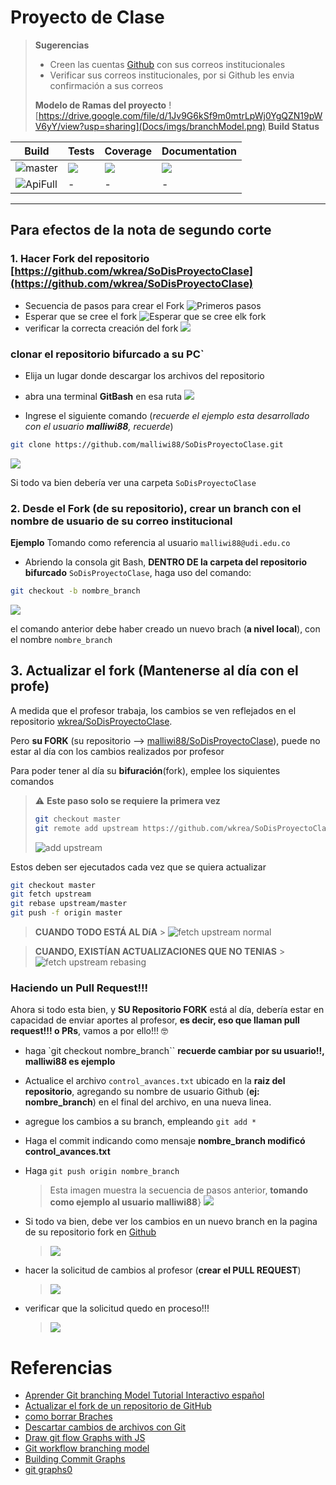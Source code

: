 # Proyecto de Clase


> **Sugerencias**
> * Creen las cuentas [Github](https://github.com/) con sus correos institucionales
> * Verificar sus correos institucionales, por si Github les envia confirmación a sus correos
> 
> **Modelo de Ramas del proyecto**
> ![https://drive.google.com/file/d/1Jv9G6kSf9m0mtrLpWj0YgQZN19pWV6yY/view?usp=sharing](Docs/imgs/branchModel.png)
> **Build Status**
> 

|  Build   | Tests |   Coverage     |   Documentation  |
|-|-|-|-|
|![master](https://shorturl.at/nqFH5) |![](https://shorturl.at/nqFH5) | [![](https://shorturl.at/kprU7)](https://shorturl.at/pFLNU) | ![](https://shorturl.at/nqFH5)|
|![ApiFull](https://github.com/wkrea/SoDisProyectoClase/workflows/Aprendiendo%20con%20un%20web%20API%20.NET%20Core/badge.svg?branch=ApiFull&event=push)|-|-|-|





---
## Para efectos de la nota de segundo corte

### 1. **Hacer Fork** del repositorio [https://github.com/wkrea/SoDisProyectoClase](https://github.com/wkrea/SoDisProyectoClase)
* Secuencia de pasos para crear el Fork
![Primeros pasos](./Docs/imgs/1.png)
* Esperar que se cree el fork
![Esperar que se cree elk fork](./Docs/imgs/2.png)
* verificar la correcta creación del fork
![](./Docs/imgs/3.png)

### clonar el repositorio bifurcado a su PC`

* Elija un lugar donde descargar los archivos del repositorio
* abra una terminal **GitBash** en esa ruta
![](./Docs/imgs/4.png)

* Ingrese el siguiente comando (*recuerde el ejemplo esta desarrollado con el usuario **malliwi88**, recuerde*)
```bash
git clone https://github.com/malliwi88/SoDisProyectoClase.git
```
![](./Docs/imgs/5.png)


Si todo va bien debería ver una carpeta `SoDisProyectoClase`

### 2. Desde el Fork **(de su repositorio)**, crear un branch **con el nombre de usuario de su correo institucional**

**Ejemplo**
Tomando como referencia al usuario `malliwi88@udi.edu.co`

* Abriendo la consola git Bash, **DENTRO DE la carpeta del repositorio bifurcado**
`SoDisProyectoClase`, haga uso del comando:
```bash
git checkout -b nombre_branch
```
![](./Docs/imgs/6.png)

el comando anterior debe haber creado un nuevo brach (**a nivel local**), con el nombre `nombre_branch`

## 3. Actualizar el fork (Mantenerse al día con el profe)

A medida que el profesor trabaja, los cambios se ven reflejados en el repositorio [wkrea/SoDisProyectoClase](https://github.com/wkrea/SoDisProyectoClase).

Pero **su FORK** (su repositorio --> [malliwi88/SoDisProyectoClase]()), puede no estar al día con los cambios realizados por profesor

Para poder tener al día su **bifuración**(fork), emplee los siquientes comandos

> ⚠ **Este paso solo se requiere la primera vez**
> ```bash
> git checkout master
> git remote add upstream https://github.com/wkrea/SoDisProyectoClase.git
> ```
> ![add upstream](./Docs/imgs/7.png)

Estos deben ser ejecutados cada vez que se quiera actualizar
```bash
git checkout master
git fetch upstream
git rebase upstream/master
git push -f origin master
```
> **CUANDO TODO ESTÁ AL DíA**
    > ![fetch upstream normal](./Docs/imgs/8.png)

> **CUANDO, EXISTÍAN ACTUALIZACIONES QUE NO TENIAS**
    > ![fetch upstream rebasing](./Docs/imgs/8.1.png)


### Haciendo un Pull Request!!!

Ahora si todo esta bien, y **SU Repositorio FORK** está al día, debería estar en capacidad de enviar aportes al profesor, **es decir, eso que llaman pull request!!! o PRs**, vamos a por ello!!! 🤓
* haga `git checkout nombre_branch`` **recuerde cambiar por su usuario!!, malliwi88 es ejemplo**
* Actualice el archivo `control_avances.txt` ubicado en la **raiz del repositorio**, agregando su nombre de usuario Github (**ej: nombre_branch**) en el final del archivo, en una nueva linea.
* agregue los cambios a su branch, empleando `git add *`
* Haga el commit indicando como mensaje **nombre_branch modificó control_avances.txt**
* Haga `git push origin nombre_branch`
  > Esta imagen muestra la secuencia de pasos anterior, **tomando como ejemplo al usuario malliwi88**}
  > ![](./Docs/imgs/9.png) 


* Si todo va bien, debe ver los cambios en un nuevo branch en la pagina de su repositorio fork en [Github](https://github.com/)
    > ![](./Docs/imgs/10.png) 

* hacer la solicitud de cambios al profesor (**crear el PULL REQUEST**)
  > ![](./Docs/imgs/11.png)

* verificar que la solicitud quedo en proceso!!!
  > ![](Docs/imgs/12.png)




# Referencias
* [Aprender Git branching Model Tutorial Interactivo español](https://learngitbranching.js.org/?locale=es_ES)
* [Actualizar el fork de un repositorio de GitHub](https://styde.net/actualizar-el-fork-de-un-repositorio-de-github/)
* [como borrar Braches](https://github.com/Kunena/Kunena-Forum/wiki/Create-a-new-branch-with-git-and-manage-branches)
* [Descartar cambios de archivos con Git](https://desarrolloweb.com/articulos/descartar-cambios-archivos-git.html)
* [Draw git flow Graphs with JS](https://www.nicoespeon.com/talk-drawing-git-graphs/#27)
* [Git workflow branching model](https://www.endoflineblog.com/oneflow-a-git-branching-model-and-workflow)
* [Building Commit Graphs](https://www.codebasehq.com/blog/building-commit-graphs)
* [git graphs0](https://livablesoftware.com/tools-to-visualize-the-history-of-a-git-repository/)
